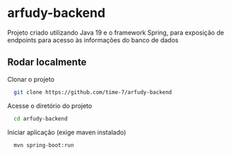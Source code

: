 # arfudy-backend

Projeto criado utilizando Java 19 e o framework Spring, para exposição de endpoints para acesso às informações do banco de dados

## Rodar localmente

Clonar o projeto

```bash
  git clone https://github.com/time-7/arfudy-backend
```

Acesse o diretório do projeto

```bash
  cd arfudy-backend
```

Iniciar aplicação (exige maven instalado)

```bash
  mvn spring-boot:run
```
